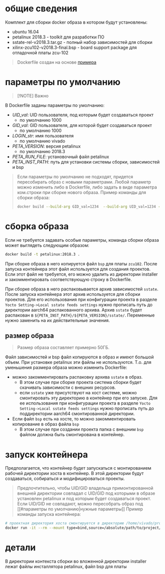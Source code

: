 # общие сведения
Комплект для сборки docker образа в котором будут установлены:
- ubuntu 16.04
- petalinux 2018.3 - toolkit для разработки ПО
- sstate-rel-v2018.3.tar.gz - полный набор зависимостей для сборки
- xilinx-zcu102-v2018.3-final.bsp - board support package для отладочной платы zcu-102

>Dockerfile создан на основе [примера](https://github.com/z4yx/petalinux-docker/blob/master/Dockerfile)

# параметры по умолчанию
>[!NOTE] Важно

В Dockerfile заданы параметры по умолчанию:
- *UID_val*: UID пользователя, под которым будет создаваться проект
    - по умолчанию 1000
- *GID_val*: GID пользователя, для которой будет создаваться проект
    - по умолчанию 1000
- *LOGIN_str*: имя пользователя
    - по умолчанию vivado
- *PETA_VERSION*: версия petalinux
    - по умолчанию 2018.3
- *PETA_RUN_FILE*: установочный файл petalinux
- *PETA_INST_PATH*: путь для установки системы сборки, зависимостей и bsp

>Если параметры по умолчанию не подходят, придется пересобирать образ с новыми параметрами.
>Любой параметр можно изменить либо в Dockerfile, либо задать в виде параметра ком.строки при сборке нового образа. Пример команды для сборки образа:
> ```bash
> docker build --build-arg GID_val=1234  --build-arg UID_val=1234 -t petalinux:2018.3 .
> ```

# сборка образа
Если не требуется задавать особые параметры, команда сборки образа может выглядеть следующим образом:
```bash
docker build -t petalinux:2018.3 .
```
При сборке образа в него копируется файл `bsp` для платы `zcu102`. После запуска контейнера этот файл используется для создания проектов. Если этот файл не требуется, его можно удалить из директории installer и закомментировать соответствующую строку в Dockerfile.

При сборке образа в него распаковывается архив зависимостей `sstate`. После запуска контейнера этот архив используется для сборки проектов. Для его использования при конфигурации проекта в разделе `Yocto Setting->Local sstate feeds settings` нужно прописать путь до директории aarch64 распакованного архива. Архив `sstate` будет распакован в `${PETA_INST_PATH}/${PETA_VERSION}/sstate/`. Переменные нужно заменить на их действительные значения.

## размер образа
>Размер образа составляет примерно 50ГБ.

Файл зависимостей и bsp файл копируются в образ и имеют большой объем. При установке petalinux эти файлы не используются. Т.о. для уменьшения размера образа можно изменить Dockerfile:
- можно закомментировать распаковку архива `sstate` в образ.
    - В этом случае при сборке проекта система сборки будет скачивать зависимости с внешних ресурсов.
    - если `sstate` уже присутствуют на хост системе, можно смонтировать эту директорию в контейнер при его запуске. Для ее использования при конфигурации проекта в разделе `Yocto Setting->Local sstate feeds settings` нужно прописать путь до поддиректории aarch64 смонтированной директории.
- Если файл `bsp` есть на хосте, то можно закомментировать копирование в образ файла `bsp`
    - В этом случае при создании проекта папка с внешним `bsp` файлом должна быть смонтирована в контейнер.

# запуск контейнера
Предполагается, что контейнер будет запускаться с монтированием рабочей директории хоста в контейнер. В этой директории будут создаваться, собираться и модифицироваться проекты.

>Предпочтительно, чтобы UID/GID владельца примонтированной внешней директории совпадал с UID/GID под которыми в образе установлен petalinux и под которым будет создаваться проект. Если UID/GID не совпадают, можно пересобрать образ под [[#параметры по умолчанию|нужные параметры]]
Пример команды запуска контейнера:
```bash
# проектная директория хоста смонтируется в директорию /home/vivado/project контейнера
docker run -it --rm --mount type=bind,source=/absolute/path/to/project/folder/,target=/home/vivado/project  petalinux:2018.3
```

# детали
В директории контекста сборки во вложенной директории installer лежат файлы инсталлятора petalinux, файл bsp для платы

